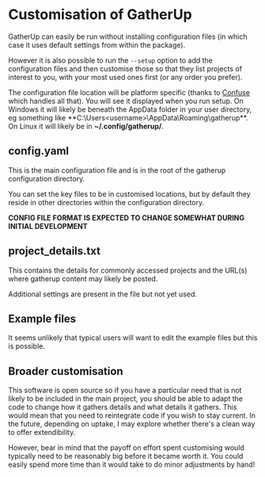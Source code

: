# Customisation of GatherUp

GatherUp can easily be run without installing configuration files (in which case it uses default settings from within the package).

However it is also possible to run the `--setup` option to add the configuration files and then customise those so that they list projects of interest to you, with your most used ones first (or any order you prefer).

The configuration file location will be platform specific (thanks to [Confuse](https://github.com/beetbox/confuse) which handles all that). You will see it displayed when you run setup. On Windows it will likely be beneath the AppData folder in your user directory, eg something like **C:\Users\<username>\AppData\Roaming\gatherup\**.  On Linux it will likely be in **~/.config/gatherup/**.


## config.yaml

This is the main configuration file and is in the root of the gatherup configuration directory.

You can set the key files to be in customised locations, but by default they reside in other directories within the configuration directory.

**CONFIG FILE FORMAT IS EXPECTED TO CHANGE SOMEWHAT DURING INITIAL DEVELOPMENT**

## project_details.txt

This contains the details for commonly accessed projects and the URL(s) where gatherup content may likely be posted.

Additional settings are present in the file but not yet used.


## Example files

It seems unlikely that typical users will want to edit the example files but this is possible.

## Broader customisation

This software is open source so if you have a particular need that is not likely to be included in the main project, you should be able to adapt the code to change how it gathers details and what details it gathers.  This would mean that you need to reintegrate code if you wish to stay current.  In the future, depending on uptake, I may explore whether there's a clean way to offer extendibility.

However, bear in mind that the payoff on effort spent customising would typically need to be reasonably big before it became worth it. You could easily spend more time than it would take to do minor adjustments by hand!